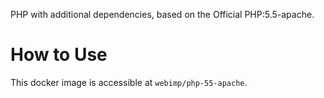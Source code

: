 PHP with additional dependencies, based on the Official PHP:5.5-apache.

# How to Use
This docker image is accessible at `webimp/php-55-apache`.